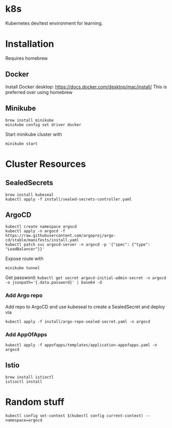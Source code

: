 # k8s
Kubernetes dev/test environment for learning.

# Installation
Requires homebrew

## Docker
Install Docker desktop: https://docs.docker.com/desktop/mac/install/
This is preferred over using homebrew

## Minikube
    brew install minikube
    minikube config set driver docker

Start minikube cluster with

    minikube start


# Cluster Resources

## SealedSecrets
    brew install kubeseal
    kubectl apply -f install/sealed-secrets-controller.yaml


## ArgoCD
    kubectl create namespace argocd
    kubectl apply -n argocd -f https://raw.githubusercontent.com/argoproj/argo-cd/stable/manifests/install.yaml
    kubectl patch svc argocd-server -n argocd -p '{"spec": {"type": "LoadBalancer"}}'

Expose route with

    minikube tunnel

Get password: ``kubectl get secret argocd-initial-admin-secret -n argocd -o jsonpath='{.data.password}' | base64 -d ``

### Add Argo repo
Add repo to ArgoCD and use kubeseal to create a SealedSecret and deploy via

    kubectl apply -f install/argo-repo-sealed-secret.yaml -n argocd

### Add AppOfApps
    kubectl apply -f appofapps/templates/application-appofapps.yaml -n argocd

## Istio
    brew install istioctl
    istioctl install

# Random stuff
``kubectl config set-context $(kubectl config current-context) --namespace=argocd``
